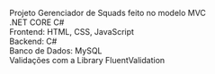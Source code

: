 Projeto Gerenciador de Squads feito no modelo MVC<br>
.NET CORE C#<br>
Frontend: HTML, CSS, JavaScript <br>
Backend: C# <br>
Banco de Dados: MySQL<br>
Validações com a Library FluentValidation<br>
